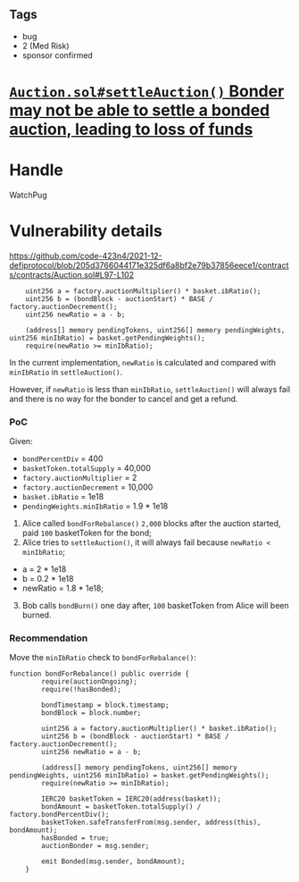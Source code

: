 ## Tags

- bug
- 2 (Med Risk)
- sponsor confirmed

# [`Auction.sol#settleAuction()` Bonder may not be able to settle a bonded auction, leading to loss of funds](https://github.com/code-423n4/2021-12-defiprotocol-findings/issues/106) 

# Handle

WatchPug


# Vulnerability details

https://github.com/code-423n4/2021-12-defiprotocol/blob/205d3766044171e325df6a8bf2e79b37856eece1/contracts/contracts/Auction.sol#L97-L102

```solidity=97
    uint256 a = factory.auctionMultiplier() * basket.ibRatio();
    uint256 b = (bondBlock - auctionStart) * BASE / factory.auctionDecrement();
    uint256 newRatio = a - b;

    (address[] memory pendingTokens, uint256[] memory pendingWeights, uint256 minIbRatio) = basket.getPendingWeights();
    require(newRatio >= minIbRatio);
```

In the current implementation, `newRatio` is calculated and compared with `minIbRatio` in `settleAuction()`.

However, if `newRatio` is less than `minIbRatio`, `settleAuction()` will always fail and there is no way for the bonder to cancel and get a refund.

### PoC

Given:

- `bondPercentDiv` = 400
- `basketToken.totalSupply` = 40,000
- `factory.auctionMultiplier` = 2
- `factory.auctionDecrement` = 10,000
- `basket.ibRatio` = 1e18
- p`endingWeights.minIbRatio` = 1.9 * 1e18

1. Alice called `bondForRebalance()` `2,000` blocks after the auction started, paid `100` basketToken for the bond;
2. Alice tries to `settleAuction()`, it will always fail because `newRatio < minIbRatio`;
- a = 2 * 1e18
- b = 0.2 * 1e18
- newRatio = 1.8 * 1e18;
3. Bob calls `bondBurn()` one day after, `100` basketToken from Alice will been burned.

### Recommendation

Move the `minIbRatio` check to `bondForRebalance()`:

```solidity=58
function bondForRebalance() public override {
        require(auctionOngoing);
        require(!hasBonded);

        bondTimestamp = block.timestamp;
        bondBlock = block.number;

        uint256 a = factory.auctionMultiplier() * basket.ibRatio();
        uint256 b = (bondBlock - auctionStart) * BASE / factory.auctionDecrement();
        uint256 newRatio = a - b;

        (address[] memory pendingTokens, uint256[] memory pendingWeights, uint256 minIbRatio) = basket.getPendingWeights();
        require(newRatio >= minIbRatio);

        IERC20 basketToken = IERC20(address(basket));
        bondAmount = basketToken.totalSupply() / factory.bondPercentDiv();
        basketToken.safeTransferFrom(msg.sender, address(this), bondAmount);
        hasBonded = true;
        auctionBonder = msg.sender;

        emit Bonded(msg.sender, bondAmount);
    }
```

